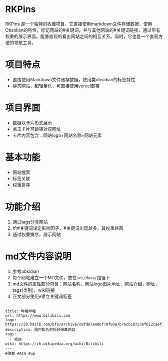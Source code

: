 # RKPins
RKPins 是一个独特的收藏项目，它直接使用markdown文件存储数据，使用Obsidian的特性，标记网站的#关键词，并与其他网站的#关键词链接，通过带有权重的展示界面，能够直观的看出网站之间的相互关系。同时，它也是一个直观方便的导航工具。

# 项目特点
- 直接使用Markdown文件储存数据，使用类obsidian的标签特性
- 静态网站，超轻量化，可直接使用vercel部署

# 项目界面
- 数据以卡片形式展示
- 点击卡片可跳转对应网址
- 卡片内容包含：网站logo+网站名称+网站元素

# 基本功能
- 网站搜索
- 标签关联
- 权重排序

# 功能介绍
1. 通过tags分类网站
2. 给#关键词设定影响因子，#关键词出现越多，其权重越高
3. 通过权重排序，展示网站

# md文件内容说明
1. 参考obsidian
2. 每个网站建立一个MD文件，放在`src/data/`路径下
3. md文件的属性部分包含：网站名称，网站logo图片地址，网站介绍，网址，tags(类别)，wiki链接
4. 正文部分使用`#`建立关键词标签
```
---
title: 哔哩哔哩
url: https://www.bilibili.com
logo: https://i0.hdslb.com/bfs/archive/c8fd97a40bf79f03e7b76cbc87236f612caef7b2.png
description: 国内知名的视频弹幕网站
tags:
  - 视频
wiki: https://zh.wikipedia.org/wiki/Bilibili
---
#弹幕 #ACG #up 
```